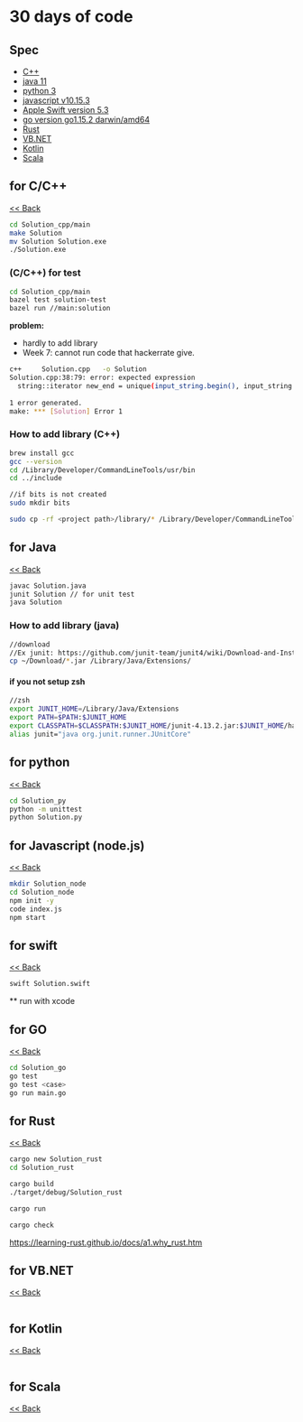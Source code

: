 # 30 days of code

## Spec

* [C++](##-for-C/C++)
* [java 11](##-for-Java)
* [python 3](##-for-Python)
* [javascript v10.15.3](##-for-Javascript-(node.js))
* [Apple Swift version 5.3](##-for-Swift)
* [go version go1.15.2 darwin/amd64](##-for-Go)
* [Rust](##-for-Rust)
* [VB.NET](##-for-VB.NET)
* [Kotlin](##-for-Kotlin)
* [Scala](##-for-Scala)

## for C/C++

[<< Back](##-Spec)

```bash
cd Solution_cpp/main
make Solution
mv Solution Solution.exe
./Solution.exe
```

### (C/C++) for test

```bash
cd Solution_cpp/main
bazel test solution-test
bazel run //main:solution
```

**problem:**

* hardly to add library
* Week 7: cannot run code that hackerrate give.

```bash
c++     Solution.cpp   -o Solution
Solution.cpp:38:79: error: expected expression
  string::iterator new_end = unique(input_string.begin(), input_string.end(), [](const char &x, const char &y) {
                                                                              ^
1 error generated.
make: *** [Solution] Error 1
```

### How to add library (C++)

```bash
brew install gcc
gcc --version
cd /Library/Developer/CommandLineTools/usr/bin
cd ../include

//if bits is not created
sudo mkdir bits

sudo cp -rf <project path>/library/* /Library/Developer/CommandLineTools/usr/include/*
```

## for Java

[<< Back](##-Spec)

```bash
javac Solution.java
junit Solution // for unit test
java Solution
```

### How to add library (java)

```bash
//download
//Ex junit: https://github.com/junit-team/junit4/wiki/Download-and-Install
cp ~/Download/*.jar /Library/Java/Extensions/
```

#### if you not setup zsh

```zsh
//zsh
export JUNIT_HOME=/Library/Java/Extensions
export PATH=$PATH:$JUNIT_HOME
export CLASSPATH=$CLASSPATH:$JUNIT_HOME/junit-4.13.2.jar:$JUNIT_HOME/hamcrest-core-1.3.jar
alias junit="java org.junit.runner.JUnitCore"
```

## for python

[<< Back](##-Spec)

```bash
cd Solution_py
python -m unittest
python Solution.py
```

## for Javascript (node.js)

[<< Back](##-Spec)

```bash
mkdir Solution_node
cd Solution_node
npm init -y
code index.js
npm start
```

## for swift

[<< Back](##-Spec)

```bash
swift Solution.swift
```

** run with xcode

## for GO

[<< Back](##-Spec)

```bash
cd Solution_go
go test
go test <case>
go run main.go
```

## for Rust

[<< Back](##-Spec)

```bash
cargo new Solution_rust
cd Solution_rust

cargo build
./target/debug/Solution_rust

cargo run

cargo check
```

<https://learning-rust.github.io/docs/a1.why_rust.htm>

## for VB.NET

[<< Back](##-Spec)

```bash
```

## for Kotlin

[<< Back](##-Spec)

```bash
```

## for Scala

[<< Back](##-Spec)

```bash
```
